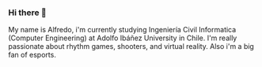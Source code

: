### Hi there 👋

My name is Alfredo, i'm currently studying Ingeniería Civil Informatica (Computer Engineering) at Adolfo Ibáñez University in Chile.
I'm really passionate about rhythm games, shooters, and virtual reality. Also i'm a big fan of esports.
